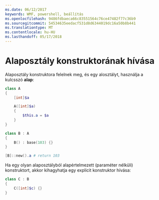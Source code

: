```yaml
---
ms.date: 06/12/2017
keywords: WMF, powershell, beállítás
ms.openlocfilehash: 9486fdbaeca66c83551564c76ce47482f77c36b9
ms.sourcegitcommit: 54534635eedacf531d8d6344019dc16a50b8b441
ms.translationtype: MT
ms.contentlocale: hu-HU
ms.lasthandoff: 05/17/2018
---
```

# <a name="call-base-class-constructor"></a>Alaposztály konstruktorának hívása

Alaposztály konstruktora felelnek meg, és egy alosztályt, használja a kulcsszó **alap**:

```powershell
class A
{
    [int]$a

    A([int]$a)
    {
        $this.a = $a
    }
}

class B : A
{
    B() : base(103) {}
}

[B]::new().a # return 103
```

Ha egy olyan alaposztályból alapértelmezett (paraméter nélküli) konstruktort, akkor kihagyhatja egy explicit konstruktor hívása:

```powershell
class C : B
{
    C([int]$c) {}
}
```
